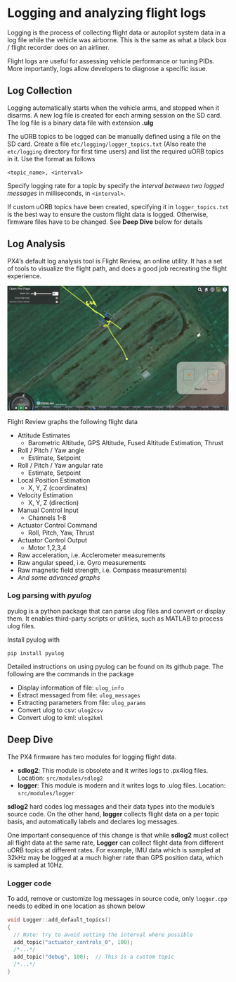 # Logging and analyzing flight logs

Logging is the process of collecting flight data or autopilot system data in a log file while the vehicle was airborne. This is the same as what a black box / flight recorder does on an airliner.

Flight logs are useful for assessing vehicle performance or tuning PIDs. More importantly, logs allow developers to diagnose a specific issue.

## Log Collection

Logging automatically starts when the vehicle arms, and stopped when it disarms. A new log file is created for each arming session on the SD card. The log file is a binary data file with extension __.ulg__

The uORB topics to be logged can be manually defined using a file on the SD card. Create a file `etc/logging/logger_topics.txt` (Also reate the `etc/logging` directory for first time users) and list the required uORB topics in it. Use the format as follows
```
<topic_name>, <interval>
```

Specify logging rate for a topic by specify the *interval between two logged messages* in milliseconds, in `<interval>`.

If custom uORB topics have been created, specifying it in `logger_topics.txt` is the best way to ensure the custom flight data is logged. Otherwise, firmware files have to be changed. See __Deep Dive__ below for details

## Log Analysis

PX4’s default log analysis tool is Flight Review, an online utility. It has a set of tools to visualize the flight path, and does a good job recreating the flight experience.

![Airframe Screen](/img/3D_view.png)

Flight Review graphs the following flight data

* Attitude Estimates
	* Barometric Altitude, GPS Altitude, Fused Altitude Estimation, Thrust
* Roll / Pitch / Yaw angle
	* Estimate, Setpoint
* Roll / Pitch / Yaw angular rate
	* Estimate, Setpoint
* Local Position Estimation
	* X, Y, Z (coordinates)
* Velocity Estimation
	* X, Y, Z (direction)
* Manual Control Input
	* Channels 1-8
* Actuator Control Command
	* Roll, Pitch, Yaw, Thrust
* Actuator Control Output
	* Motor 1,2,3,4
* Raw acceleration, i.e. Acclerometer measurements
* Raw angular speed, i.e. Gyro measurements
* Raw magnetic field strength, i.e. Compass measurements)
* *And some advanced graphs*

### Log parsing with *pyulog*
pyulog is a python package that can parse ulog files and convert or display them. It enables third-party scripts or utilities, such as MATLAB to process ulog files.

Install pyulog with 
```
pip install pyulog
```

Detailed instructions on using pyulog can be found on its github page. The following are the commands in the package

* Display information of file: `ulog_info`
* Extract messaged from file: `ulog_messages`
* Extracting parameters from file: `ulog_params`
* Convert ulog to csv: `ulog2csv`
* Convert ulog to kml: `ulog2kml`

## Deep Dive

The PX4 firmware has two modules for logging flight data. 

* __sdlog2__: This module is obsolete and it writes logs to .px4log files. Location: `src/modules/sdlog2`
* __logger__: This module is modern and it writes logs to .ulog files. Location: `src/modules/logger`

__sdlog2__ hard codes log messages and their data types into the module’s source code.
On the other hand, __logger__ collects flight data on a per topic basis, and automatically labels and declares log messages. 

One important consequence of this change is that while __sdlog2__ must collect all flight data at the same rate, __Logger__ can collect flight data from different uORB topics at different rates. For example, IMU data which is sampled at 32kHz may be logged at a much higher rate than GPS position data, which is sampled at 10Hz.

### Logger code
To add, remove or customize log messages in source code, only `logger.cpp` needs to edited in one location as shown below

``` c++
void Logger::add_default_topics()
{
  // Note: try to avoid setting the interval where possible
  add_topic("actuator_controls_0", 100);
  /*...*/
  add_topic("debug", 100);	// This is a custom topic
  /*...*/
}
```